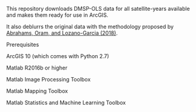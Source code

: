 This repository downloads DMSP-OLS data for all satellite-years available and makes them ready for use in ArcGIS.

It also deblurrs the original data with the methodology proposed by [Abrahams, Oram, and Lozano-Garcia (2018)](http://doi.org/10.1016/J.RSE.2018.03.018).

Prerequisites

ArcGIS 10 (which comes with Python 2.7)

Matlab R2016b or higher

Matlab Image Processing Toolbox

Matlab Mapping Toolbox

Matlab Statistics and Machine Learning Toolbox

